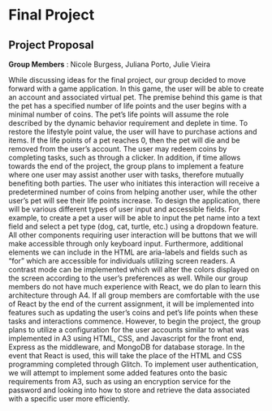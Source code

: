 # Final Project
## Project Proposal

**Group Members** : Nicole Burgess, Juliana Porto, Julie Vieira

While discussing ideas for the final project, our group decided to move forward with a game application. In this game, the user will be able to create an account and associated virtual pet. The premise behind this game is that the pet has a specified number of life points and the user begins with a minimal number of coins. The pet’s life points will assume the role described by the dynamic behavior requirement and deplete in time. To restore the lifestyle point value, the user will have to purchase actions and items. If the life points of a pet reaches 0, then the pet will die and be removed from the user’s account. The user may redeem coins by completing tasks, such as through a clicker. In addition, if time allows towards the end of the project, the group plans to implement a feature where one user may assist another user with tasks, therefore mutually benefiting both parties. The user who initiates this interaction will receive a predetermined number of coins from helping another user, while the other user’s pet will see their life points increase.
To design the application, there will be various different types of user input and accessible fields. For example, to create a pet a user will be able to input the pet name into a text field and select a pet type (dog, cat, turtle, etc.) using a dropdown feature. All other components requiring user interaction will be buttons that we will make accessible through only keyboard input. Furthermore, additional elements we can include in the HTML are aria-labels and fields such as “for” which are accessible for individuals utilizing screen readers. A contrast mode can be implemented which will alter the colors displayed on the screen according to the user’s preferences as well.
While our group members do not have much experience with React, we do plan to learn this architecture through A4. If all group members are comfortable with the use of React by the end of the current assignment, it will be implemented into features such as updating the user’s coins and pet’s life points when these tasks and interactions commence. However, to begin the project, the group plans to utilize a configuration for the user accounts similar to what was implemented in A3 using HTML, CSS, and Javascript for the front end, Express as the middleware, and MongoDB for database storage. In the event that React is used, this will take the place of the HTML and CSS programming completed through Glitch. To implement user authentication, we will attempt to implement some added features onto the basic requirements from A3, such as using an encryption service for the password and looking into how to store and retrieve the data associated with a specific user more efficiently.